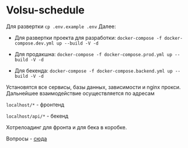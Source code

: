 # Volsu-schedule

Для развертки
`cp .env.example .env`
Далее:

- Для развертки проекта для разработки:
  `docker-compose -f docker-compose.dev.yml up --build -V -d`

- Для продакшна:
  `docker-compose -f docker-compose.prod.yml up --build -V -d`

- Для бекенда:
  `docker-compose -f docker-compose.backend.yml up --build -V -d`

Установятся все сервисы, базы данных, зависимости и nginx прокси. Дальнейшее взаимодействие осуществляется по адресам

`localhost/*` - фронтенд

`localhost/api/*` - бекенд

Хотрелоадинг для фронта и для бека в коробке.

Вопросы - [сюда](https://vk.com/niqitosiq)
